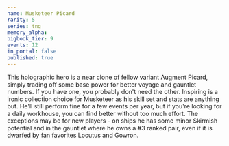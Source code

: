 ```yaml
---
name: Musketeer Picard
rarity: 5
series: tng
memory_alpha:
bigbook_tier: 9
events: 12
in_portal: false
published: true
---
```


This holographic hero is a near clone of fellow variant Augment Picard, simply trading off some base power for better voyage and gauntlet numbers. If you have one, you probably don't need the other. Inspiring is a ironic collection choice for Musketeer as his skill set and stats are anything but. He'll still perform fine for a few events per year, but if you're looking for a daily workhouse, you can find better without too much effort. The exceptions may be for new players - on ships he has some minor Skirmish potential and in the gauntlet where he owns a #3 ranked pair, even if it is dwarfed by fan favorites Locutus and Gowron.
